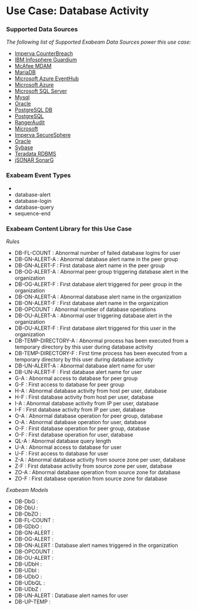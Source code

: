 Use Case: Database Activity
===========================

### Supported Data Sources

_The following list of Supported Exabeam Data Sources power this use case:_

* [Imperva CounterBreach](datasource_counterbreach_imperva_counterbreach.md)
* [IBM Infosphere Guardium](datasource_ibm_infosphere_guardium_ibm_infosphere_guardium.md)
* [McAfee MDAM](datasource_mdam_mcafee_mdam.md)
* [MariaDB](datasource_mariadb_mariadb.md)
* [Microsoft Azure EventHub](datasource_microsoft_azure_eventhub_microsoft_azure_eventhub.md)
* [Microsoft Azure](datasource_microsoft_azure_microsoft_azure.md)
* [Microsoft SQL Server](datasource_microsoft_sql_server_microsoft_sql_server.md)
* [Mysql](datasource_mysql_mysql.md)
* [Oracle](datasource_oracle_database_oracle.md)
* [PostgreSQL DB](datasource_postgresql_db_postgresql_db.md)
* [PostgreSQL](datasource_postgresql_postgresql.md)
* [RangerAudit](datasource_rangeraudit_rangeraudit.md)
* [Microsoft](datasource_sql_server_microsoft.md)
* [Imperva SecureSphere](datasource_securesphere_imperva_securesphere.md)
* [Oracle](datasource_siebel_crm_oracle.md)
* [Sybase](datasource_sybase_sybase.md)
* [Teradata RDBMS](datasource_teradata_rdbms_teradata_rdbms.md)
* [jSONAR SonarG](datasource_jsonar_sonarg_jsonar_sonarg.md)


### Exabeam Event Types

- 
- database-alert
- database-login
- database-query
- sequence-end
### Exabeam Content Library for this Use Case


_Rules_
- DB-FL-COUNT : Abnormal number of failed database logins for user
- DB-GN-ALERT-A : Abnormal database alert name in the peer group
- DB-GN-ALERT-F : First database alert name in the peer group
- DB-OG-ALERT-A : Abnormal peer group triggering database alert in the organization
- DB-OG-ALERT-F : First database alert triggered for peer group in the organization
- DB-ON-ALERT-A : Abnormal database alert name in the organization
- DB-ON-ALERT-F : First database alert name in the organization
- DB-OPCOUNT : Abnormal number of database operations
- DB-OU-ALERT-A : Abnormal user triggering database alert in the organization
- DB-OU-ALERT-F : First database alert triggered for this user in the organization
- DB-TEMP-DIRECTORY-A : Abnormal process has been executed from a temporary directory by this user during database activity
- DB-TEMP-DIRECTORY-F : First time process has been executed from a temporary directory by this user during database activity
- DB-UN-ALERT-A : Abnormal database alert name for user
- DB-UN-ALERT-F : First database alert name for user
- G-A : Abnormal access to database for peer group
- G-F : First access to database for peer group
- H-A : Abnormal database activity from host per user, database
- H-F : First database activity from host per user, database
- I-A : Abnormal database activity from IP per user, database
- I-F : First database activity from IP per user, database
- O-A : Abnormal database operation for peer group, database
- O-A : Abnormal database operation for user, database
- O-F : First database operation for peer group, database
- O-F : First database operation for user, database
- QL-A : Abnormal database query length
- U-A : Abnormal access to database for user
- U-F : First access to database for user
- Z-A : Abnormal database activity from source zone per user, database
- Z-F : First database activity from source zone per user, database
- ZO-A : Abnormal database operation from source zone for database
- ZO-F : First database operation from source zone for database


_Exabeam Models_
- DB-DbG : 
- DB-DbU : 
- DB-DbZO : 
- DB-FL-COUNT : 
- DB-GDbO : 
- DB-GN-ALERT : 
- DB-OG-ALERT : 
- DB-ON-ALERT : Database alert names triggered in the organization
- DB-OPCOUNT : 
- DB-OU-ALERT : 
- DB-UDbH : 
- DB-UDbI : 
- DB-UDbO : 
- DB-UDbQL : 
- DB-UDbZ : 
- DB-UN-ALERT : Database alert names for user
- DB-UP-TEMP : 
